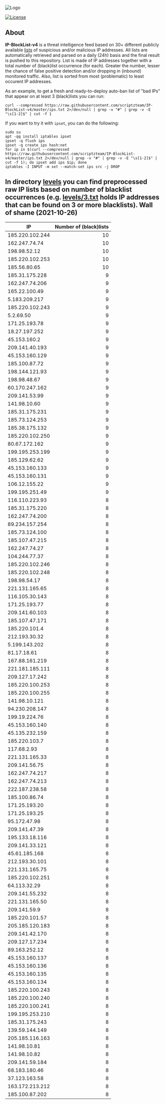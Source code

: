 ![Logo](https://i.imgur.com/PyKLAe7.png)

[![License](https://img.shields.io/badge/license-The_Unlicense-red.svg)](https://unlicense.org/)

About
----

**IP-BlockList-v4** is a threat intelligence feed based on 30+ different publicly available [lists](https://github.com/stamparm/maltrail) of suspicious and/or malicious IP addresses. All lists are automatically retrieved and parsed on a daily (24h) basis and the final result is pushed to this repository. List is made of IP addresses together with a total number of (black)list occurrence (for each). Greater the number, lesser the chance of false positive detection and/or dropping in (inbound) monitored traffic. Also, list is sorted from most (problematic) to least occurent IP addresses.

As an example, to get a fresh and ready-to-deploy auto-ban list of "bad IPs" that appear on at least 3 (black)lists you can run:

```
curl --compressed https://raw.githubusercontent.com/scriptzteam/IP-BlockList-v4/master/ips.txt 2>/dev/null | grep -v "#" | grep -v -E "\s[1-2]$" | cut -f 1
```

If you want to try it with `ipset`, you can do the following:

```
sudo su
apt -qq install iptables ipset
ipset -q flush ips
ipset -q create ips hash:net
for ip in $(curl --compressed https://raw.githubusercontent.com/scriptzteam/IP-BlockList-v4/master/ips.txt 2>/dev/null | grep -v "#" | grep -v -E "\s[1-2]$" | cut -f 1); do ipset add ips $ip; done
iptables -I INPUT -m set --match-set ips src -j DROP
```

In directory [levels](levels) you can find preprocessed raw IP lists based on number of blacklist occurrences (e.g. [levels/3.txt](levels/3.txt) holds IP addresses that can be found on 3 or more blacklists).
Wall of shame (2021-10-26)
----

|IP|Number of (black)lists|
|---|--:|
185.220.102.244|10
162.247.74.74|10
198.98.52.12|10
185.220.102.253|10
185.56.80.65|10
185.31.175.228|9
162.247.74.206|9
165.22.100.49|9
5.183.209.217|9
185.220.102.243|9
5.2.69.50|9
171.25.193.78|9
18.27.197.252|9
45.153.160.2|9
209.141.40.193|9
45.153.160.129|9
185.100.87.72|9
198.144.121.93|9
198.98.48.67|9
60.170.247.162|9
209.141.53.99|9
141.98.10.60|9
185.31.175.231|9
185.73.124.253|9
185.38.175.132|9
185.220.102.250|9
80.67.172.162|9
199.195.253.199|9
185.129.62.62|9
45.153.160.133|9
45.153.160.131|9
106.12.155.22|9
199.195.251.49|9
116.110.223.93|8
185.31.175.220|8
162.247.74.200|8
89.234.157.254|8
185.73.124.100|8
185.107.47.215|8
162.247.74.27|8
104.244.77.37|8
185.220.102.246|8
185.220.102.248|8
198.98.54.17|8
221.131.165.65|8
116.105.30.143|8
171.25.193.77|8
209.141.60.103|8
185.107.47.171|8
185.220.101.4|8
212.193.30.32|8
5.199.143.202|8
81.17.18.61|8
167.88.161.219|8
221.181.185.111|8
209.127.17.242|8
185.220.100.253|8
185.220.100.255|8
141.98.10.121|8
94.230.208.147|8
199.19.224.76|8
45.153.160.140|8
45.135.232.159|8
185.220.103.7|8
117.68.2.93|8
221.131.165.33|8
209.141.56.75|8
162.247.74.217|8
162.247.74.213|8
222.187.238.58|8
185.100.86.74|8
171.25.193.20|8
171.25.193.25|8
95.172.47.98|8
209.141.47.39|8
195.133.18.116|8
209.141.33.121|8
45.61.185.168|8
212.193.30.101|8
221.131.165.75|8
185.220.102.251|8
64.113.32.29|8
209.141.55.232|8
221.131.165.50|8
209.141.59.9|8
185.220.101.57|8
205.185.120.183|8
209.141.42.170|8
209.127.17.234|8
89.163.252.12|8
45.153.160.137|8
45.153.160.136|8
45.153.160.135|8
45.153.160.134|8
185.220.100.243|8
185.220.100.240|8
185.220.100.241|8
199.195.253.210|8
185.31.175.243|8
139.59.144.149|8
205.185.116.163|8
141.98.10.81|8
141.98.10.82|8
209.141.59.184|8
68.183.180.46|8
37.123.163.58|8
163.172.213.212|8
185.100.87.202|8

